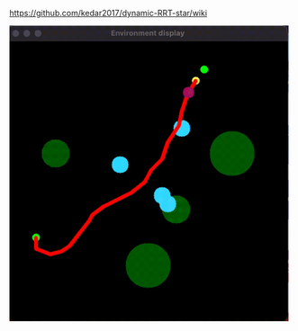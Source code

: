https://github.com/kedar2017/dynamic-RRT-star/wiki



<img width="496" alt="RRT* Simulation" src="https://github.com/kedar2017/dynamic-RRT-star/blob/main/GIF_Video_Image/GIFs_Videos_Images_RRT__Full_Video.gif"> 
